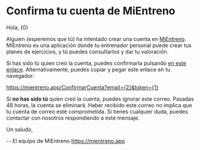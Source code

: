 # Confirma tu cuenta de MiEntreno

Hola, {0}

Alguien (esperemos que tú) ha intentado crear una cuenta en [MiEntreno](https://mientreno.app). MiEntreno es una aplicación donde tu entrenador personal puede crear tus planes de ejercicios, y tú puedes consultarlos y dar tu valoración.

Si has sido tú quien creó la cuenta, puedes confirmarla pulsando [en este enlace](https://mientreno.app/ConfirmarCuenta?email={2}&token={1}). Alternativamente, puedes copiar y pegar este enlace en tu navegador:

<https://mientreno.app/ConfirmarCuenta?email={2}&token={1}>

Si **no has sido tú** quien creó la cuenta, puedes ignorar este correo. Pasadas 48 horas, la cuenta se eliminará. Haber recibido este correo no implica que tu cuenta de correo esté comprometida. Si tienes cualquier duda, puedes contactar con nosotros respondiendo a este mensaje.

Un saludo,

--
El equipo de MiEntreno
https://mientreno.app
